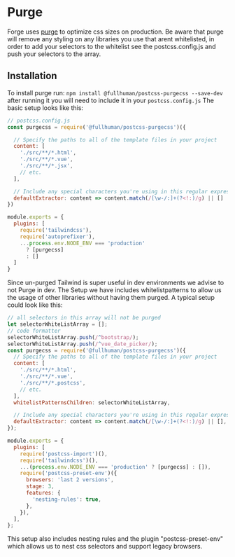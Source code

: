 # Purge
Forge uses [purge](https://www.purgecss.com/) to optimize css sizes on production. Be aware that purge will remove any styling on any libraries you use that arent whitelisted, in order to add your selectors to the whitelist see the postcss.config.js and push your selectors to the array.

## Installation

To install purge run:
`npm install @fullhuman/postcss-purgecss --save-dev`
after running it you will need to include it in your `postcss.config.js`
The basic setup looks like this:
```javascript
// postcss.config.js
const purgecss = require('@fullhuman/postcss-purgecss')({

  // Specify the paths to all of the template files in your project
  content: [
    './src/**/*.html',
    './src/**/*.vue',
    './src/**/*.jsx',
    // etc.
  ],

  // Include any special characters you're using in this regular expression
  defaultExtractor: content => content.match(/[\w-/:]+(?<!:)/g) || []
})

module.exports = {
  plugins: [
    require('tailwindcss'),
    require('autoprefixer'),
    ...process.env.NODE_ENV === 'production'
      ? [purgecss]
      : []
  ]
}
```
Since un-purged Tailwind is super useful in dev environments we advise to not Purge in dev.
The Setup we have includes whitelistpatterns to allow us the usage of other libraries without having them purged.
A typical setup could look like this:
```javascript
// all selectors in this array will not be purged
let selectorWhiteListArray = [];
// code formatter
selectorWhiteListArray.push(/^bootstrap/);
selectorWhiteListArray.push(/^vue_date_picker/);
const purgecss = require('@fullhuman/postcss-purgecss')({
  // Specify the paths to all of the template files in your project
  content: [
    './src/**/*.html',
    './src/**/*.vue',
    './src/**/*.postcss',
    // etc.
  ],
  whitelistPatternsChildren: selectorWhiteListArray,

  // Include any special characters you're using in this regular expression
  defaultExtractor: content => content.match(/[\w-/:]+(?<!:)/g) || [],
});

module.exports = {
  plugins: [
    require('postcss-import')(),
    require('tailwindcss')(),
    ...(process.env.NODE_ENV === 'production' ? [purgecss] : []),
    require('postcss-preset-env')({
      browsers: 'last 2 versions',
      stage: 3,
      features: {
        'nesting-rules': true,
      },
    }),
  ],
};
```
This setup also includes nesting rules and the plugin "postcss-preset-env" which allows us to nest css selectors and support legacy browsers.
